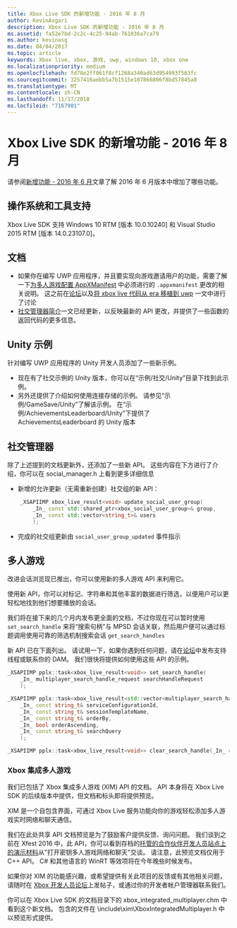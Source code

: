 ```yaml
---
title: Xbox Live SDK 的新增功能 - 2016 年 8 月
author: KevinAsgari
description: Xbox Live SDK 的新增功能 - 2016 年 8 月
ms.assetid: fa52e7bd-2c2c-4c25-94ab-761036a7ca79
ms.author: kevinasg
ms.date: 04/04/2017
ms.topic: article
keywords: Xbox live, xbox, 游戏, uwp, windows 10, xbox one
ms.localizationpriority: medium
ms.openlocfilehash: fd78e2ff061f8cf1268a340ad63d954993f563fc
ms.sourcegitcommit: 3257416aebb5a7b1515e107866806f8bd57845a8
ms.translationtype: MT
ms.contentlocale: zh-CN
ms.lasthandoff: 11/17/2018
ms.locfileid: "7167901"
---
```

# <a name="whats-new-for-the-xbox-live-sdk---august-2016"></a>Xbox Live SDK 的新增功能 - 2016 年 8 月

请参阅[新增功能 - 2016 年 6 月](1606-whats-new.md)文章了解 2016 年 6 月版本中增加了哪些功能。

## <a name="os-and-tool-support"></a>操作系统和工具支持
Xbox Live SDK 支持 Windows 10 RTM [版本 10.0.10240] 和 Visual Studio 2015 RTM [版本 14.0.23107.0]。

## <a name="documentation"></a>文档
- 如果你在编写 UWP 应用程序，并且要实现向游戏邀请用户的功能，需要了解一下[为多人游戏配置 AppXManifest](../multiplayer/service-configuration/configure-your-appxmanifest-for-multiplayer.md) 中必须进行的 ```.appxmanifest``` 更改的相关说明。  这之前在[论坛](https://forums.xboxlive.com)以及[将 xbox live 代码从 era 移植到 uwp](../using-xbox-live/porting-xbox-live-code-from-xdk-to-uwp.md) 一文中进行了讨论
- [社交管理器简介](../social-platform/intro-to-social-manager.md)一文已经更新，以反映最新的 API 更改，并提供了一些函数的返回代码的更多信息。

## <a name="unity-samples"></a>Unity 示例
针对编写 UWP 应用程序的 Unity 开发人员添加了一些新示例。
- 现在有了社交示例的 Unity 版本，你可以在“示例/社交/Unity”目录下找到此示例。
- 另外还提供了介绍如何使用连接存储的示例。  请参见“示例/GameSave/Unity”了解该示例。
在“示例/AchievementsLeaderboard/Unity”下提供了 AchievementsLeaderboard 的 Unity 版本

## <a name="social-manager"></a>社交管理器
除了上述提到的文档更新外，还添加了一些新 API。  这些内容在下方进行了介绍，你可以在 social_manager.h 上看到更多详细信息

- 新增的允许更新（无需重新创建）社交组的新 API：

```cpp
    _XSAPIIMP xbox_live_result<void> update_social_user_group(
        _In_ const std::shared_ptr<xbox_social_user_group>& group,
        _In_ const std::vector<string_t>& users
        );
```
- 完成的社交组更新由 ```social_user_group_updated``` 事件指示


## <a name="multiplayer"></a>多人游戏
改进会话浏览现已推出，你可以使用新的多人游戏 API 来利用它。

使用新 API，你可以对标记、字符串和其他丰富的数据进行筛选，以便用户可以更轻松地找到他们想要播放的会话。

我们将在接下来的几个月内发布更全面的文档，不过你现在可以暂时使用 ```set_search_handle``` 来将“搜索句柄”与 MPSD 会话关联，然后用户便可以通过标题调用使用可靠的筛选机制搜索会话 ```get_search_handles```

新 API 已在下面列出。  请试用一下，如果你遇到任何问题，请在[论坛](https://forums.xboxlive.com)中发布支持线程或联系你的 DAM。  我们很快将提供如何使用这些 API 的示例。

```cpp
_XSAPIIMP pplx::task<xbox_live_result<void>> set_search_handle(
    _In_ multiplayer_search_handle_request searchHandleRequest
    );
```

```cpp
_XSAPIIMP pplx::task<xbox_live_result<std::vector<multiplayer_search_handle_details>>> get_search_handles(
    _In_ const string_t& serviceConfigurationId,
    _In_ const string_t& sessionTemplateName,
    _In_ const string_t& orderBy,
    _In_ bool orderAscending,
    _In_ const string_t& searchQuery
    );
```

```cpp
_XSAPIIMP pplx::task<xbox_live_result<void>> clear_search_handle(_In_ const string_t& handleId);
```

### <a name="xbox-integrated-multiplayer"></a>Xbox 集成多人游戏

我们已包括了 Xbox 集成多人游戏 (XIM) API 的文档。  API 本身将在 Xbox Live SDK 的后续版本中提供，但文档和标头即将提供预览。

XIM 是一个自包含界面，可通过 Xbox Live 服务功能向你的游戏轻松添加多人游戏实时网络和聊天通信。

我们在此处共享 API 文档预览是为了鼓励客户提供反馈、询问问题。 我们谈到之前在 Xfest 2016 中，此 API，你可以看到存档的[托管的合作伙伴开发人员站点上的演示材料](https://developer.xboxlive.com/en-us/platform/documentlibrary/events/Pages/Xfest2016.aspx)从"打开密钥多人游戏网络和聊天"交谈。 请注意，此预览文档仅用于 C++ API。 C# 和其他语言的 WinRT 等效项将在今年晚些时候发布。

如果你对 XIM 的功能感兴趣，或希望提供有关此项目的反馈或有其他相关问题，请随时在 [Xbox 开发人员论坛](https://forums.xboxlive.com/)上发帖子，或通过你的开发者帐户管理器联系我们。

你可以在 Xbox Live SDK 的文档目录下的 xbox_integrated_multiplayer.chm 中看到这个新文档。  包含的文件在 \include\xim\XboxIntegratedMultiplayer.h 中以预览形式提供。  
